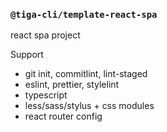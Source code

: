 ### `@tiga-cli/template-react-spa`

react spa project

Support

- git init, commitlint, lint-staged
- eslint, prettier, stylelint
- typescript
- less/sass/stylus + css modules
- react router config
